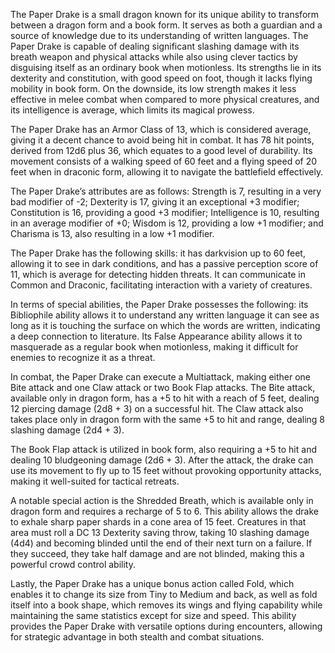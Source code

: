 The Paper Drake is a small dragon known for its unique ability to transform between a dragon form and a book form. It serves as both a guardian and a source of knowledge due to its understanding of written languages. The Paper Drake is capable of dealing significant slashing damage with its breath weapon and physical attacks while also using clever tactics by disguising itself as an ordinary book when motionless. Its strengths lie in its dexterity and constitution, with good speed on foot, though it lacks flying mobility in book form. On the downside, its low strength makes it less effective in melee combat when compared to more physical creatures, and its intelligence is average, which limits its magical prowess.

The Paper Drake has an Armor Class of 13, which is considered average, giving it a decent chance to avoid being hit in combat. It has 78 hit points, derived from 12d6 plus 36, which equates to a good level of durability. Its movement consists of a walking speed of 60 feet and a flying speed of 20 feet when in draconic form, allowing it to navigate the battlefield effectively.

The Paper Drake’s attributes are as follows: Strength is 7, resulting in a very bad modifier of -2; Dexterity is 17, giving it an exceptional +3 modifier; Constitution is 16, providing a good +3 modifier; Intelligence is 10, resulting in an average modifier of +0; Wisdom is 12, providing a low +1 modifier; and Charisma is 13, also resulting in a low +1 modifier. 

The Paper Drake has the following skills: it has darkvision up to 60 feet, allowing it to see in dark conditions, and has a passive perception score of 11, which is average for detecting hidden threats. It can communicate in Common and Draconic, facilitating interaction with a variety of creatures.

In terms of special abilities, the Paper Drake possesses the following: its Bibliophile ability allows it to understand any written language it can see as long as it is touching the surface on which the words are written, indicating a deep connection to literature. Its False Appearance ability allows it to masquerade as a regular book when motionless, making it difficult for enemies to recognize it as a threat.

In combat, the Paper Drake can execute a Multiattack, making either one Bite attack and one Claw attack or two Book Flap attacks. The Bite attack, available only in dragon form, has a +5 to hit with a reach of 5 feet, dealing 12 piercing damage (2d8 + 3) on a successful hit. The Claw attack also takes place only in dragon form with the same +5 to hit and range, dealing 8 slashing damage (2d4 + 3). 

The Book Flap attack is utilized in book form, also requiring a +5 to hit and dealing 10 bludgeoning damage (2d6 + 3). After the attack, the drake can use its movement to fly up to 15 feet without provoking opportunity attacks, making it well-suited for tactical retreats.

A notable special action is the Shredded Breath, which is available only in dragon form and requires a recharge of 5 to 6. This ability allows the drake to exhale sharp paper shards in a cone area of 15 feet. Creatures in that area must roll a DC 13 Dexterity saving throw, taking 10 slashing damage (4d4) and becoming blinded until the end of their next turn on a failure. If they succeed, they take half damage and are not blinded, making this a powerful crowd control ability.

Lastly, the Paper Drake has a unique bonus action called Fold, which enables it to change its size from Tiny to Medium and back, as well as fold itself into a book shape, which removes its wings and flying capability while maintaining the same statistics except for size and speed. This ability provides the Paper Drake with versatile options during encounters, allowing for strategic advantage in both stealth and combat situations.